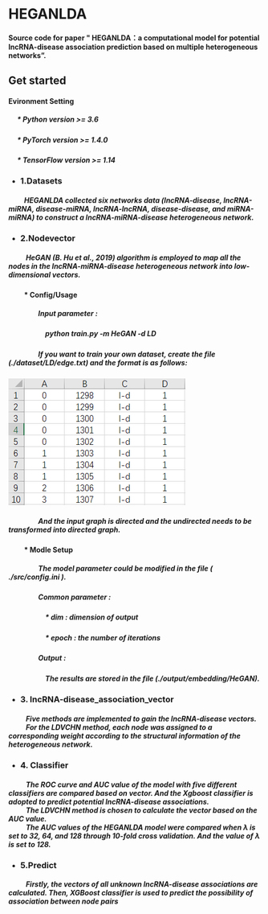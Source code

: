 # HEGANLDA

#### Source code for paper " HEGANLDA：a computational model for potential lncRNA-disease association prediction based on multiple heterogeneous networks”.

## Get started

#### Evironment Setting
##### &emsp; * Python version >= 3.6
##### &emsp; * PyTorch version >= 1.4.0
##### &emsp; * TensorFlow version >= 1.14

* ### 1.Datasets
##### &emsp;&emsp; HEGANLDA collected six networks data (lncRNA-disease, lncRNA-miRNA, disease-miRNA, lncRNA-lncRNA, disease-disease, and miRNA-miRNA) to construct a lncRNA-miRNA-disease heterogeneous network. 

* ### 2.Nodevector
#####  &emsp; &emsp; HeGAN (B. Hu et al., 2019) algorithm is employed to map all the nodes in the lncRNA-miRNA-disease heterogeneous network into low-dimensional vectors.
#### &emsp;&emsp; * Config/Usage
##### &emsp;&emsp;&emsp;&emsp; Input parameter : 
##### &emsp;&emsp;&emsp;&emsp;&emsp; **python train.py -m HeGAN -d LD**
##### &emsp;&emsp;&emsp;&emsp; If you want to train your own dataset, create the file (./dataset/LD/edge.txt) and the format is as follows:

![edge.png](./edge.png)


##### &emsp;&emsp; &emsp;&emsp;And the input graph is directed and the undirected needs to be transformed into directed graph.
#### &emsp;&emsp; * Modle Setup
##### &emsp;&emsp;&emsp;&emsp; The model parameter could be modified in the file ( ./src/config.ini ). 
##### &emsp;&emsp;&emsp;&emsp; Common parameter :
##### &emsp;&emsp;&emsp;&emsp;&emsp; * dim : dimension of output
##### &emsp;&emsp;&emsp;&emsp;&emsp; * epoch : the number of iterations
##### &emsp;&emsp;&emsp;&emsp; Output :
##### &emsp;&emsp;&emsp;&emsp;&emsp; The results are stored in the file (./output/embedding/HeGAN).  

* ### 3. lncRNA-disease_association_vector
#####  &emsp; &emsp; Five methods are implemented to gain the lncRNA-disease vectors.<br>&emsp; &emsp; For the LDVCHN method, each node was assigned to a corresponding weight according to the structural information of the heterogeneous network. 

* ### 4. Classifier
#####  &emsp; &emsp; The ROC curve and AUC value of the model with five different classifiers are compared based on vector. And the Xgboost classifier is adopted to predict potential lncRNA-disease associations.<br>&emsp; &emsp; The LDVCHN method is chosen to calculate the vector based on the AUC value.<br>&emsp; &emsp; The AUC values of the HEGANLDA model were compared when λ is set to 32, 64, and 128 through 10-fold cross validation. And the value of λ is set to 128.

* ### 5.Predict
#####  &emsp; &emsp; Firstly, the vectors of all unknown lncRNA-disease associations are calculated. Then, XGBoost classifier is used to predict the possibility of association between node pairs





